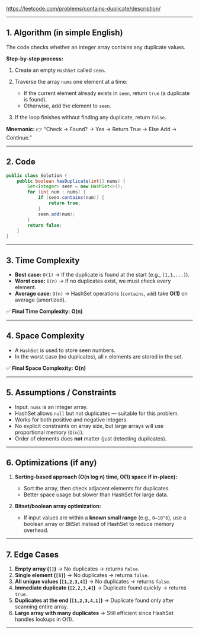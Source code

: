 https://leetcode.com/problems/contains-duplicate/description/

---

## **1. Algorithm (in simple English)**

The code checks whether an integer array contains any duplicate values.

**Step-by-step process:**

1. Create an empty `HashSet` called `seen`.
2. Traverse the array `nums` one element at a time:

   * If the current element already exists in `seen`, return `true` (a duplicate is found).
   * Otherwise, add the element to `seen`.
3. If the loop finishes without finding any duplicate, return `false`.

**Mnemonic:**
👉 “Check → Found? → Yes → Return True → Else Add → Continue.”

---

## **2. Code**

```java
public class Solution {
    public boolean hasDuplicate(int[] nums) {
        Set<Integer> seen = new HashSet<>();
        for (int num : nums) {
            if (seen.contains(num)) {
                return true;
            }
            seen.add(num);
        }
        return false;
    }
}
```

---

## **3. Time Complexity**

* **Best case:** `O(1)` → If the duplicate is found at the start (e.g., `[1,1,...]`).
* **Worst case:** `O(n)` → If no duplicates exist, we must check every element.
* **Average case:** `O(n)` → HashSet operations (`contains`, `add`) take **O(1)** on average (amortized).

✅ **Final Time Complexity:** **O(n)**

---

## **4. Space Complexity**

* A `HashSet` is used to store seen numbers.
* In the worst case (no duplicates), all `n` elements are stored in the set.

✅ **Final Space Complexity:** **O(n)**

---

## **5. Assumptions / Constraints**

* Input: `nums` is an integer array.
* HashSet allows `null` but not duplicates — suitable for this problem.
* Works for both positive and negative integers.
* No explicit constraints on array size, but large arrays will use proportional memory (`O(n)`).
* Order of elements does **not** matter (just detecting duplicates).

---

## **6. Optimizations (if any)**

1. **Sorting-based approach (O(n log n) time, O(1) space if in-place):**

   * Sort the array, then check adjacent elements for duplicates.
   * Better space usage but slower than HashSet for large data.

2. **Bitset/boolean array optimization:**

   * If input values are within a **known small range** (e.g., `0–10^6`), use a boolean array or BitSet instead of HashSet to reduce memory overhead.

---

## **7. Edge Cases**

1. **Empty array (`[]`)** → No duplicates → returns `false`.
2. **Single element (`[5]`)** → No duplicates → returns `false`.
3. **All unique values (`[1,2,3,4]`)** → No duplicates → returns `false`.
4. **Immediate duplicate (`[2,2,3,4]`)** → Duplicate found quickly → returns `true`.
5. **Duplicates at the end (`[1,2,3,4,1]`)** → Duplicate found only after scanning entire array.
6. **Large array with many duplicates** → Still efficient since HashSet handles lookups in O(1).

---

